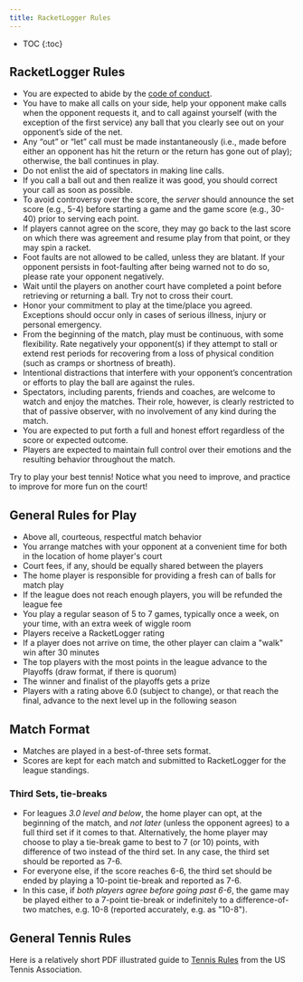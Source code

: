 ```yaml
---
title: RacketLogger Rules
---
```

* TOC
{:toc}

## RacketLogger Rules

* You are expected to abide by the [code of conduct](rules-of-conduct).
* You have to make all calls on your side, help your opponent make calls when the opponent requests it, and to call against yourself (with the exception of the first service) any ball that you clearly see out on your opponent’s side of the net.
* Any “out” or “let” call must be made instantaneously (i.e., made before either an opponent has hit the return or the return has gone out of play); otherwise, the ball continues in play.
* Do not enlist the aid of spectators in making line calls.
* If you call a ball out and then realize it was good, you should correct your call as soon as possible.
* To avoid controversy over the score, the *server* should announce the set score (e.g., 5-4) before starting a game and the game score (e.g., 30-40) prior to serving each point.
* If players cannot agree on the score, they may go back to the last score on which there was agreement and resume play from that point, or they may spin a racket.
* Foot faults are not allowed to be called, unless they are blatant. If your opponent persists in foot-faulting after being warned not to do so, please rate your opponent negatively.
* Wait until the players on another court have completed a point before retrieving or returning a ball. Try not to cross their court.
* Honor your commitment to play at the time/place you agreed. Exceptions should occur only in cases of serious illness, injury or personal emergency.
* From the beginning of the match, play must be continuous, with some flexibility. Rate negatively your opponent(s) if they attempt to stall or extend rest periods for recovering from a loss of physical condition (such as cramps or shortness of breath).
* Intentional distractions that interfere with your opponent’s concentration or efforts to play the ball are against the rules.
* Spectators, including parents, friends and coaches, are welcome to watch and enjoy the matches. Their role, however, is clearly restricted to that of passive observer, with no involvement of any kind during the match.
* You are expected to put forth a full and honest effort regardless of the score or expected outcome.
* Players are expected to maintain full control over their emotions and the resulting behavior throughout the match.

Try to play your best tennis! Notice what you need to improve, and practice to improve for more fun on the court!

## General Rules for Play

* Above all, courteous, respectful match behavior
* You arrange matches with your opponent at a convenient time for both in the location of home player's court
* Court fees, if any, should be equally shared between the players
* The home player is responsible for providing a fresh can of balls for match play
* If the league does not reach enough players, you will be refunded the league fee
* You play a regular season of 5 to 7 games, typically once a week, on your time, with an extra week of wiggle room
* Players receive a RacketLogger rating
* If a player does not arrive on time, the other player can claim a "walk" win after 30 minutes
* The top players with the most points in the league advance to the Playoffs (draw format, if there is quorum)
* The winner and finalist of the playoffs gets a prize
* Players with a rating above 6.0 (subject to change), or that reach the final, advance to the next level up in the following season

## Match Format

* Matches are played in a best-of-three sets format.
* Scores are kept for each match and submitted to RacketLogger for the league standings.

### Third Sets, tie-breaks
* For leagues *3.0 level and below*, the home player can opt, at the beginning of the match, and *not later* (unless the opponent agrees) to a full third set if it comes to that. Alternatively, the home player may choose to play a tie-break game to best to 7 (or 10) points, with difference of two instead of the third set. In any case, the third set should be reported as 7-6.
* For everyone else, if the score reaches 6-6, the third set should be ended by playing a 10-point tie-break and reported as 7-6.
* In this case, if *both players agree before going past 6-6*, the game may be played either to a 7-point tie-break or indefinitely to a difference-of-two matches, e.g. 10-8 (reported accurately, e.g. as "10-8").

## General Tennis Rules

Here is a relatively short PDF illustrated guide to [Tennis Rules](/pdf/Tennis-Rules-Illustrated.pdf) from the US Tennis Association.
